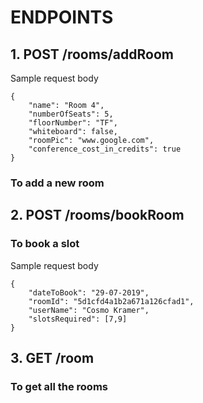 # ENDPOINTS

## 1. POST /rooms/addRoom

Sample request body
```
{
	"name": "Room 4",
	"numberOfSeats": 5,
	"floorNumber": "TF",
	"whiteboard": false,
	"roomPic": "www.google.com",
	"conference_cost_in_credits": true
}
```

### To add a new room


## 2. POST /rooms/bookRoom

### To book a slot

Sample request body
```
{
	"dateToBook": "29-07-2019",
	"roomId": "5d1cfd4a1b2a671a126cfad1",
	"userName": "Cosmo Kramer",
	"slotsRequired": [7,9]
}
```
## 3. GET /room

### To get all the rooms